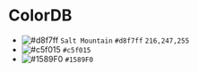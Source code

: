 # ColorDB
- ![#d8f7ff](https://placehold.co/15x15/d8f7ff/d8f7ff.png) `Salt Mountain` `#d8f7ff` `216,247,255`
- ![#c5f015](https://placehold.co/15x15/c5f015/c5f015.png) `#c5f015`
- ![#1589F0](https://placehold.co/15x15/1589F0/1589F0.png) `#1589F0`
